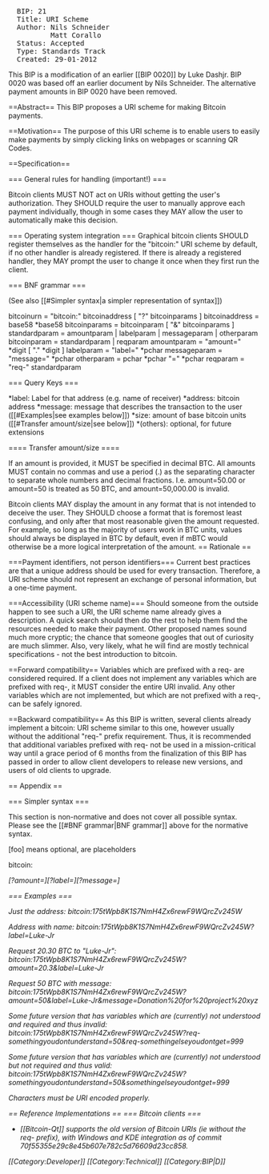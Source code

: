 <pre>
  BIP: 21
  Title: URI Scheme
  Author: Nils Schneider <nils.schneider@gmail.com>
          Matt Corallo <bip21@bluematt.me>
  Status: Accepted
  Type: Standards Track
  Created: 29-01-2012
</pre>

This BIP is a modification of an earlier [[BIP 0020]] by Luke Dashjr. BIP 0020 was based off an earlier document by Nils Schneider. The alternative payment amounts in BIP 0020 have been removed.

==Abstract==
This BIP proposes a URI scheme for making Bitcoin payments.

==Motivation==
The purpose of this URI scheme is to enable users to easily make payments by simply clicking links on webpages or scanning QR Codes.

==Specification==

=== General rules for handling (important!) ===

Bitcoin clients MUST NOT act on URIs without getting the user's authorization.
They SHOULD require the user to manually approve each payment individually, though in some cases they MAY allow the user to automatically make this decision.

=== Operating system integration ===
Graphical bitcoin clients SHOULD register themselves as the handler for the "bitcoin:" URI scheme by default, if no other handler is already registered. If there is already a registered handler, they MAY prompt the user to change it once when they first run the client.

=== BNF grammar ===

(See also [[#Simpler syntax|a simpler representation of syntax]])

 bitcoinurn     = "bitcoin:" bitcoinaddress [ "?" bitcoinparams ]
 bitcoinaddress = base58 *base58
 bitcoinparams  = bitcoinparam [ "&" bitcoinparams ]
 standardparam  = amountparam | labelparam | messageparam | otherparam
 bitcoinparam   = standardparam | reqparam
 amountparam    = "amount=" *digit [ "." *digit ]
 labelparam     = "label=" *pchar
 messageparam   = "message=" *pchar
 otherparam     = pchar *pchar "=" *pchar
 reqparam       = "req-" standardparam

=== Query Keys ===

*label: Label for that address (e.g. name of receiver)
*address: bitcoin address
*message: message that describes the transaction to the user ([[#Examples|see examples below]])
*size: amount of base bitcoin units ([[#Transfer amount/size|see below]])
*(others): optional, for future extensions

==== Transfer amount/size ====

If an amount is provided, it MUST be specified in decimal BTC.
All amounts MUST contain no commas and use a period (.) as the separating character to separate whole numbers and decimal fractions.
I.e. amount=50.00 or amount=50 is treated as 50 BTC, and amount=50,000.00 is invalid.

Bitcoin clients MAY display the amount in any format that is not intended to deceive the user.
They SHOULD choose a format that is foremost least confusing, and only after that most reasonable given the amount requested.
For example, so long as the majority of users work in BTC units, values should always be displayed in BTC by default, even if mBTC would otherwise be a more logical interpretation of the amount.
== Rationale ==

===Payment identifiers, not person identifiers===
Current best practices are that a unique address should be used for every transaction.
Therefore, a URI scheme should not represent an exchange of personal information, but a one-time payment.

===Accessibility (URI scheme name)===
Should someone from the outside happen to see such a URI, the URI scheme name already gives a description.
A quick search should then do the rest to help them find the resources needed to make their payment.
Other proposed names sound much more cryptic; the chance that someone googles that out of curiosity are much slimmer.
Also, very likely, what he will find are mostly technical specifications - not the best introduction to bitcoin.

==Forward compatibility==
Variables which are prefixed with a req- are considered required.  If a client does not implement any variables which are prefixed with req-, it MUST consider the entire URI invalid.  Any other variables which are not implemented, but which are not prefixed with a req-, can be safely ignored.  

==Backward compatibility==
As this BIP is written, several clients already implement a bitcoin: URI scheme similar to this one, however usually without the additional "req-" prefix requirement.  Thus, it is recommended that additional variables prefixed with req- not be used in a mission-critical way until a grace period of 6 months from the finalization of this BIP has passed in order to allow client developers to release new versions, and users of old clients to upgrade.

== Appendix ==

=== Simpler syntax ===

This section is non-normative and does not cover all possible syntax.
Please see the [[#BNF grammar|BNF grammar]] above for the normative syntax.

[foo] means optional, <bar> are placeholders

 bitcoin:<address>[?amount=<amount>][?label=<label>][?message=<message>]

=== Examples ===

Just the address:
 bitcoin:175tWpb8K1S7NmH4Zx6rewF9WQrcZv245W

Address with name:
 bitcoin:175tWpb8K1S7NmH4Zx6rewF9WQrcZv245W?label=Luke-Jr

Request 20.30 BTC to "Luke-Jr":
 bitcoin:175tWpb8K1S7NmH4Zx6rewF9WQrcZv245W?amount=20.3&label=Luke-Jr

Request 50 BTC with message:
 bitcoin:175tWpb8K1S7NmH4Zx6rewF9WQrcZv245W?amount=50&label=Luke-Jr&message=Donation%20for%20project%20xyz

Some future version that has variables which are (currently) not understood and required and thus invalid:
 bitcoin:175tWpb8K1S7NmH4Zx6rewF9WQrcZv245W?req-somethingyoudontunderstand=50&req-somethingelseyoudontget=999

Some future version that has variables which are (currently) not understood but not required and thus valid:
 bitcoin:175tWpb8K1S7NmH4Zx6rewF9WQrcZv245W?somethingyoudontunderstand=50&somethingelseyoudontget=999

Characters must be URI encoded properly.

== Reference Implementations ==
=== Bitcoin clients ===
* [[Bitcoin-Qt]] supports the old version of Bitcoin URIs (ie without the req- prefix), with Windows and KDE integration as of commit 70f55355e29c8e45b607e782c5d76609d23cc858.

[[Category:Developer]]
[[Category:Technical]]
[[Category:BIP|D]]

